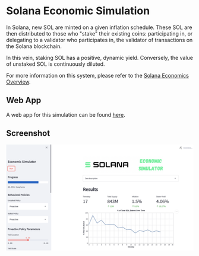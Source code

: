 # Solana Economic Simulation

In Solana, new SOL are minted on a given inflation schedule. These SOL are then distributed to those who "stake" their existing coins: participating in, or delegating to a validator who participates in, the validator of transactions on the Solana blockchain.

In this vein, staking SOL has a positive, dynamic yield. Conversely, the value of unstaked SOL is continuously diluted.

For more information on this system, please refer to the [Solana Economics Overview](https://docs.solana.com/economics_overview).

## Web App

A web app for this simulation can be found [here](https://share.streamlit.io/cavaunpeu/solana-economics/main/app/main.py).

## Screenshot

![screenshot](./screenshot.png)
